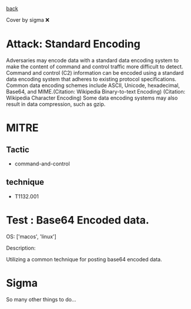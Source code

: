 [back](../index.md)

Cover by sigma :x: 

# Attack: Standard Encoding

 Adversaries may encode data with a standard data encoding system to make the content of command and control traffic more difficult to detect. Command and control (C2) information can be encoded using a standard data encoding system that adheres to existing protocol specifications. Common data encoding schemes include ASCII, Unicode, hexadecimal, Base64, and MIME.(Citation: Wikipedia Binary-to-text Encoding) (Citation: Wikipedia Character Encoding) Some data encoding systems may also result in data compression, such as gzip.

# MITRE
## Tactic
  - command-and-control

## technique
  - T1132.001

# Test : Base64 Encoded data.

OS: ['macos', 'linux']

Description:

 Utilizing a common technique for posting base64 encoded data.


# Sigma

 So many other things to do...